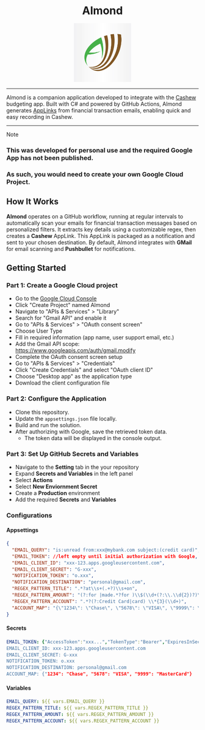 <h1 align="center" style="font-size:28px; line-height:1"><b>Almond</b></h1>

<div align="center">
	<img alt="Icon" src="images/almond.jpg" width="150px">
</div>

---

Almond is a companion application developed to integrate with the [Cashew](https://github.com/jameskokoska/Cashew) budgeting app. Built with C# and powered by GitHub Actions, Almond generates [AppLinks](https://github.com/jameskokoska/Cashew?tab=readme-ov-file#app-links) from financial transaction emails, enabling quick and easy recording in Cashew.

---

> [!NOTE] 
> 
> ### This was developed for personal use and the required Google App has not been published.
> ### As such, you would need to create your own Google Cloud Project.
> 

## How It Works 
**Almond** operates on a GitHub workflow, running at regular intervals to automatically scan your emails for financial transaction messages based on personalized filters. It extracts key details using a customizable regex, then creates a **Cashew** AppLink. This AppLink is packaged as a notification and sent to your chosen destination. By default, Almond integrates with **GMail** for email scanning and **Pushbullet** for notifications.

## Getting Started

### Part 1: Create a Google Cloud project

- Go to the [Google Cloud Console](https://console.cloud.google.com/)
- Click "Create Project" named Almond
- Navigate to "APIs & Services" > "Library"
- Search for "Gmail API" and enable it
- Go to "APIs & Services" > "OAuth consent screen"
- Choose User Type
- Fill in required information (app name, user support email, etc.)
- Add the Gmail API scope: https://www.googleapis.com/auth/gmail.modify
- Complete the OAuth consent screen setup
- Go to "APIs & Services" > "Credentials"
- Click "Create Credentials" and select "OAuth client ID"
- Choose "Desktop app" as the application type
- Download the client configuration file

### Part 2: Configure the Application

- Clone this repository.
- Update the `appsettings.json` file locally.
- Build and run the solution.
- After authorizing with Google, save the retrieved token data.
   - The token data will be displayed in the console output.

### Part 3: Set Up GitHub Secrets and Variables
- Navigate to the **Setting** tab in the your repository
- Expand **Secrets and Variables** in the left panel
- Select **Actions**
- Select **New Enviornment Secret**
- Create a **Production** environment
- Add the required **Secrets** and **Variables**

### Configurations 
#### Appsettings 
```json
{
  "EMAIL_QUERY": "is:unread from:xxx@mybank.com subject:(credit card)",
  "EMAIL_TOKEN": //left empty until initial authorization with Google,
  "EMAIL_CLIENT_ID": "xxx-123.apps.googleusercontent.com",
  "EMAIL_CLIENT_SECRET": "G-xxx",
  "NOTIFICATION_TOKEN": "o.xxx",
  "NOTIFICATION_DESTINATION": "personal@gmail.com",
  "REGEX_PATTERN_TITLE": ".*?at\\s+(.+?)\\s+on",
  "REGEX_PATTERN_AMOUNT": "(?:for |made.*?for )\\$(\\d+(?:\\.\\d{2})?)\\s+\\w+",
  "REGEX_PATTERN_ACCOUNT": ".*?(?:Credit Card|card) \\*{3}(\\d+)",
  "ACCOUNT_MAP": "{\"1234\": \"Chase\", \"5678\": \"VISA\", \"9999\": \"MasterCard\"}" 
}
```
#### Secrets 
```yml
EMAIL_TOKEN: {"AccessToken":"xxx...","TokenType":"Bearer","ExpiresInSeconds":3599,"RefreshToken":"...","Scope":"https://www.googleapis.com/auth/gmail.modify",...}"
EMAIL_CLIENT_ID: xxx-123.apps.googleusercontent.com
EMAIL_CLIENT_SECRET: G-xxx
NOTIFICATION_TOKEN: o.xxx
NOTIFICATION_DESTINATION: personal@gmail.com
ACCOUNT_MAP: {"1234": "Chase", "5678": "VISA", "9999": "MasterCard"}
```		
#### Variables
```yml
EMAIL_QUERY: ${{ vars.EMAIL_QUERY }}        
REGEX_PATTERN_TITLE: ${{ vars.REGEX_PATTERN_TITLE }}
REGEX_PATTERN_AMOUNT: ${{ vars.REGEX_PATTERN_AMOUNT }}
REGEX_PATTERN_ACCOUNT: ${{ vars.REGEX_PATTERN_ACCOUNT }}
```
